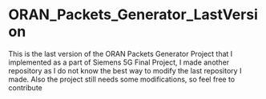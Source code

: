 # ORAN_Packets_Generator_LastVersion
This is the last version of the ORAN Packets Generator Project that I implemented as a part of Siemens 5G Final Project, I made another repository as I do not know the best way to modify the last repository I made. Also the project still needs some modifications, so feel free to contribute
